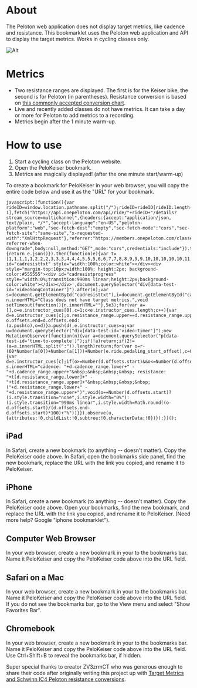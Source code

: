 # About
The Peloton web application does not display target metrics, like cadence and resistance. This bookmarklet uses the Peloton web application and API to display the target metrics. Works in cycling classes only.

![Alt](https://i.ibb.co/S0Skbj8/pelokeiser.jpg "Peloton class with target metrics")

# Metrics
- Two resistance ranges are displayed. The first is for the Keiser bike, the second is for Peloton (in parentheses). Resistance conversion is based on [this commonly accepted conversion chart](https://www.sippingandshopping.org/wp-content/uploads/2019/04/Peloton-Keiser-Resistance-Conversion-Chart.jpg).
- Live and recently added classes do not have metrics. It can take a day or more for Peloton to add metrics to a recording.
- Metrics begin after the 1 minute warm-up.

# How to use
1. Start a cycling class on the Peloton website.
2. Open the PeloKeiser bookmark.
3. Metrics are magically displayed! (after the one minute start/warm-up)

To create a bookmark for PeloKeiser in your web browser, you will copy the entire code below and use it as the "URL" for your bookmark. 
```
javascript:(function(){var rideID=window.location.pathname.split("/");rideID=rideID[rideID.length-1],fetch("https://api.onepeloton.com/api/ride/"+rideID+"/details?stream_source=multichannel",{headers:{accept:"application/json, text/plain, */*","accept-language":"en-US","peloton-platform":"web","sec-fetch-dest":"empty","sec-fetch-mode":"cors","sec-fetch-site":"same-site","x-requested-with":"XmlHttpRequest"},referrer:"https://members.onepeloton.com/classes/player/"+rideID,referrerPolicy:"no-referrer-when-downgrade",body:null,method:"GET",mode:"cors",credentials:"include"}).then(function(e){return e.json()}).then(function(e){var t=[1,1,1,1,1,2,2,2,3,3,3,4,4,4,5,5,5,6,6,7,7,8,8,9,9,9,10,10,10,10,10,11,11,11,11,12,12,12,12,13,13,13,14,14,14,14,15,15,15,15,15,16,16,16,16,16,17,17,17,17,17,18,18,18,18,18,19,19,19,19,19,20,20,20,20,20,21,21,21,21,21,22,22,22,22,22,23,23,23,23,23,24,24,24,24,24,24,24,24,24,24],r=Number(e.ride.duration),n=document.createElement("div");n.id="cadresist",n.style="color:white",n.innerHTML='<div id="cadresisttxt" style="width:100%;color:white"></div><div style="margin-top:10px;width:100%; height:2px; background-color:#555555"><div id="cadresistprogress" style="width:0%;transition:990ms linear;height:2px;background-color:white"></div></div>',document.querySelector("div[data-test-id='videoSongContainer']").after(n);var s=document.getElementById("cadresisttxt"),i=document.getElementById("cadresistprogress");if(!e.instructor_cues.length)return n.innerHTML="Class does not have target metrics.",void setTimeout(function(){n.innerHTML=""},5e3);for(var a=[],o=e.instructor_cues[0],c=1;c<e.instructor_cues.length;c++){var d=e.instructor_cues[c];o.resistance_range.upper==d.resistance_range.upper&&o.resistance_range.lower==d.resistance_range.lower&&o.cadence_range.upper==d.cadence_range.upper&&o.cadence_range.lower==d.cadence_range.lower?o.offsets.end=d.offsets.end:(a.push(o),o=d)}a.push(d),e.instructor_cues=a;var u=document.querySelector("div[data-test-id='video-timer']");new MutationObserver(function(n){var a=document.querySelector("p[data-test-id='time-to-complete']");if(!a)return;if(2!=(a=a.innerHTML.split(":")).length)return;for(var o=r-(60*Number(a[0])+Number(a[1]))+Number(e.ride.pedaling_start_offset),c=0;c<e.instructor_cues.length;c++){var d=e.instructor_cues[c];if(o>=Number(d.offsets.start)&&o<=Number(d.offsets.end))return s.innerHTML="cadence: "+d.cadence_range.lower+" - "+d.cadence_range.upper+"&nbsp;&nbsp;&nbsp;&nbsp; resistance: "+t[d.resistance_range.lower]+" - "+t[d.resistance_range.upper]+"&nbsp;&nbsp;&nbsp;&nbsp; ("+d.resistance_range.lower+" - "+d.resistance_range.upper+")",void(o==Number(d.offsets.start)?(i.style.transition="none",i.style.width="0%"):(i.style.transition="990ms linear",i.style.width=Math.round((o-d.offsets.start)/(d.offsets.end-d.offsets.start)*100)+"%"))}}).observe(u,
{attributes:!0,childList:!0,subtree:!0,characterData:!0})});})();

```

## iPad
In Safari, create a new bookmark (to anything -- doesn't matter). Copy the PeloKeiser code above. In Safari, open the bookmarks side panel, find the new bookmark, replace the URL with the link you copied, and rename it to PeloKeiser. 

## iPhone
In Safari, create a new bookmark (to anything -- doesn't matter). Copy the PeloKeiser code above. Open your bookmarks, find the new bookmark, and replace the URL with the link you copied, and rename it to PeloKeiser. (Need more help? Google "iphone bookmarklet").

## Computer Web Browser
In your web browser, create a new bookmark in your to the bookmarks bar. Name it PeloKeiser and copy the PeloKeiser code above into the URL field.

## Safari on a Mac
In your web browser, create a new bookmark in your to the bookmarks bar. Name it PeloKeiser and copy the PeloKeiser code above into the URL field. If you do not see the bookmarks bar, go to the View menu and select "Show Favorites Bar".

## Chromebook
In your web browser, create a new bookmark in your to the bookmarks bar. Name it PeloKeiser and copy the PeloKeiser code above into the URL field.  Use Ctrl+Shift+B to reveal the bookmarks bar, if hidden.

Super special thanks to creator ZV3zrmCT who was generous enough to share their code after originally writing this project up with [Target Metrics and Schwinn IC4 Peloton resistance conversions](https://zv3zrmct.github.io/peloton_schwinn_metrics/).
